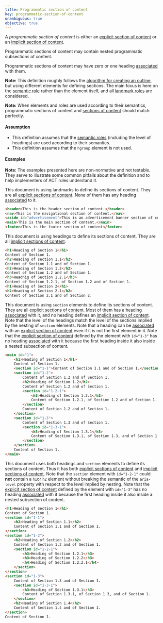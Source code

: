 ```yaml
---
title: Programmatic section of content
key: programmatic-section-of-content
unambiguous: true
objective: true
---
```


A _programmatic section of content_ is either an [explicit section of content][] or an [implicit section of content][].

Programmatic sections of content may contain nested programmatic subsections of content.

Programmatic sections of content may have zero or one heading [associated][] with them.

**Note:** This definition roughly follows the [algorithm for creating an outline][outline algorithm], but using different elements for defining sections. The main focus is here on the [semantic role][] rather than the element itself, and all [landmark roles][landmark] are considered.

**Note:** When elements and roles are used according to their semantics, programmatic sections of content and [sections of content][] should match perfectly.

#### Assumption

- This definition assumes that the [semantic roles][semantic role] (including the level of headings) are used according to their semantics.
- This definition assumes that the `hgroup` element is not used.

#### Examples

**Note:** The examples presented here are non-normative and not testable. They serve to illustrate some common pitfalls about the definition and to help implementers of ACT rules understand it.

This document is using landmarks to define its sections of content. They are all [explicit sections of content][]. None of them has any heading [associated][] to it.

```html
<header>This is the header section of content.</header>
<nav>This is the navigational section of content.</nav>
<aside id="advertisement">This is an advertisement banner section of content.</aside>
<main>This is the main section of content.</main>
<footer>This is the footer section of content</footer>
```

This document is using headings to define its sections of content. They are all [implicit sections of content][].

```html
<h1>Heading of Section 1</h1>
Content of Section 1.
<h2>Heading of section 1.1</h2>
Content of Section 1.1 and of Section 1.
<h2>Heading of Section 1.2</h2>
Content of Section 1.2 and of Section 1.
<h3>Headnig of Section 1.2.1</h3>
Content of Section 1.2.1, of Section 1.2 and of Section 1.
<h1>Heading of Section 2</h1>
<h2>Heading of Section 2.1</h2>
Content of Section 2.1 and of Section 2.
```

This document is using `section` elements to define its sections of content. They are all [explicit sections of content][]. Most of them has a heading [associated][] with it, and no heading defines an [implicit section of content][]. Note that the level of the headings match the level of the sections implied by the nesting of `section` elements. Note that a heading can be [associated][] with an [explicit section of content][] even if it is not the first element in it. Note that the [explicit section of content][] defined by the element with `id="1-3"` has no heading [associated][] with it because the first heading inside it also inside a nested subsection of content.

```html
<main id="1">
	<h1>Heading of Section 1</h1>
	Content of Section 1.
	<section id="1-1">Content of Section 1.1 and of Section 1.</section>
	<section id="1-2">
		Content of Section 1.2 and of Section 1.
		<h2>Heading of Section 1.2</h2>
		Content of Section 1.2 and of Section 1.
		<section id="1-2-1">
			<h3>Heading of Section 1.2.1</h3>
			Content of Section 1.2.1, of Section 1.2 and of Section 1.
		</section>
		Content of Section 1.2 and of Section 1.
	</section>
	<section id="1-3">
		Content of Section 1.3 and of Section 1.
		<section id="1-3-1">
			<h3>Heading of Section 1.3.1</h3>
			Content of Section 1.3.1, of Section 1.3, and of Section 1.
		</section>
	</section>
	Content of Section 1.
</main>
```

This document uses both headings and `section` elements to define its sections of content. Thus it has both [explicit sections of content][] and [implicit sections of content][]. Note that the `section` element with `id="1-2-1"` could **not** contain a `h1`or `h2` element without breaking the semantic of the `aria-level` property with respect to the level implied by nesting. Note that the [explicit section of content][] defined by the element with `id="1-3"` has no heading [associated][] with it because the first heading inside it also inside a nested subsection of content.

```html
<h1>Heading of Section 1</h1>
Content of Section 1.
<section id="1-1">
	<h2>Heading of Section 1.1</h2>
	Content of Section 1.1 and of Section 1.
</section>
<section id="1-2">
	<h2>Heading of Section 1.2</h2>
	Content of Section 1.2 and of Section 1.
	<section id="1-2-1">
		<h3>Heading of Section 1.2.1</h3>
		<h3>Heading of Section 1.2.2</h3>
		<h4>Heading of Section 1.2.2.1</h4>
	</section>
</section>
<section id="1-3">
	Content of Section 1.3 and of Section 1.
	<section id="1-3-1">
		<h3>Heading of Section 1.3.1</h3>
		Content of Section 1.3.1, of Section 1.3, and of Section 1.
	</section>
	<h2>Heading of Section 1.4</h2>
	Content of Section 1.4 and of Section 1.
</section>
Content of Section 1.
```

[associated]: #heading-section-association 'Definition of association between headings and sections'
[explicit section of content]: #explicit-section-of-content 'Definition of explicit section of content'
[explicit sections of content]: #explicit-section-of-content 'Definition of explicit section of content'
[implicit section of content]: #implicit-section-of-content 'Definition of implicit section of content'
[implicit sections of content]: #implicit-section-of-content 'Definition of implicit section of content'
[landmark]: https://www.w3.org/TR/wai-aria-1.1/#landmark 'The landmark role'
[outline algorithm]: https://html.spec.whatwg.org/multipage/sections.html#outlines 'Definition of outline'
[sections of content]: #section-of-content 'Definition of section of content'
[semantic role]: #semantic-role 'Definition of semantic role'
